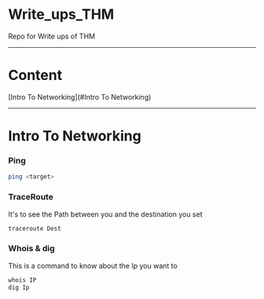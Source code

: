 # Write_ups_THM
Repo for Write ups of THM

***
# Content
[Intro To Networking](#Intro To Networking)

***
# Intro To Networking

### Ping
```bash
ping <target>
```

### TraceRoute 
It's to see the Path between you and the destination you set

```bash
traceroute Dest
```

### Whois & dig
This is a command to know about the Ip you want to
```bash
whois IP
dig Ip
```



